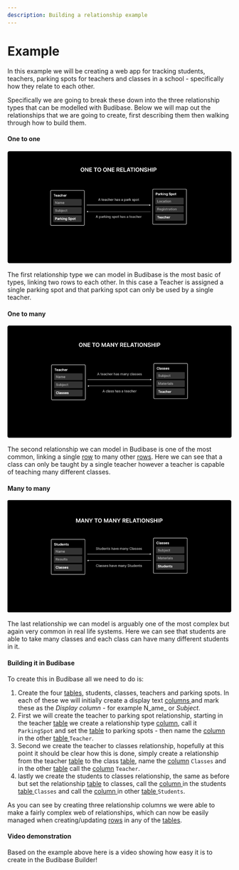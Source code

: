 ```yaml
---
description: Building a relationship example
---
```


# Example

In this example we will be creating a web app for tracking students, teachers, parking spots for teachers and classes in a school - specifically how they relate to each other.

Specifically we are going to break these down into the three relationship types that can be modelled with Budibase. Below we will map out the relationships that we are going to create, first describing them then walking through how to build them.

#### One to one

![](../../../.gitbook/assets/image%20%286%29.png)

The first relationship type we can model in Budibase is the most basic of types, linking two rows to each other. In this case a Teacher is assigned a single parking spot and that parking spot can only be used by a single teacher.

#### One to many

![](../../../.gitbook/assets/image%20%284%29.png)

The second relationship we can model in Budibase is one of the most common, linking a single [row](../../tables/rows.md) to many other [rows](../../tables/rows.md). Here we can see that a class can only be taught by a single teacher however a teacher is capable of teaching many different classes.

#### Many to many

![](../../../.gitbook/assets/image%20%285%29.png)

The last relationship we can model is arguably one of the most complex but again very common in real life systems. Here we can see that students are able to take many classes and each class can have many different students in it.

#### Building it in Budibase

To create this in Budibase all we need to do is:

1. Create the four [tables](../../tables/), students, classes, teachers and parking spots. In each of these we will initially create a display text [columns ](../../tables/columns.md)and mark these as the _Display column -_ for example N_ame_ or _Subject_.
2. First we will create the teacher to parking spot relationship, starting in the teacher [table](../../tables/) we create a relationship type [column](../../tables/columns.md), call it `ParkingSpot` and set the [table](../../tables/) to parking spots - then name the [column ](../../tables/columns.md)in the other [table ](../../tables/)`Teacher`.
3. Second we create the teacher to classes relationship, hopefully at this point it should be clear how this is done, simply create a relationship from the teacher [table](../../tables/) to the class [table](../../tables/), name the [column](../../tables/columns.md) `Classes` and in the other [table](../../tables/) call the [column](../../tables/columns.md) `Teacher`.
4. lastly we create the students to classes relationship, the same as before but set the relationship [table](../../tables/) to classes, call the [column ](../../tables/columns.md)in the students [table ](../../tables/)`Classes` and call the [column ](../../tables/columns.md)in other [table ](../../tables/)`Students`.

As you can see by creating three relationship columns we were able to make a fairly complex web of relationships, which can now be easily managed when creating/updating [rows](../../tables/rows.md) in any of the [tables](../../tables/).

#### Video demonstration

Based on the example above here is a video showing how easy it is to create in the Budibase Builder!

